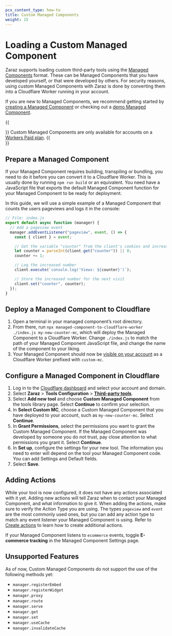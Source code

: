 ```yaml
---
pcx_content_type: how-to
title: Custom Managed Components
weight: 15
---
```


# Loading a Custom Managed Component

Zaraz supports loading custom third-party tools using the [Managed Components](https://managedcomponents.dev/) format. These can be Managed Components that you have developed yourself, or that were developed by others. For security reasons, using custom Managed Components with Zaraz is done by converting them into a Cloudflare Worker running in your account.

If you are new to Managed Components, we recommend getting started by [creating a Managed Component](https://managedcomponents.dev/getting-started/quickstart) or checking out a [demo Managed Component](https://github.com/managed-components/demo).

{{<Aside type="note">}}
Custom Managed Components are only available for accounts on a [Workers Paid plan](/workers/platform/pricing/).
{{</Aside>}}

## Prepare a Managed Component

If your Managed Component requires building, transpiling or bundling, you need to do it before you can convert it to a Cloudflare Worker. This is usually done by running `npm run build` or an equivalent. You need have a JavaScript file that exports the default Managed Component function for your Managed Component to be ready for deployment.

In this guide, we will use a simple example of a Managed Component that counts the users pageviews and logs it in the console:

```javascript
// File: index.js
export default async function (manager) {
  // Add a pageview event
  manager.addEventListener("pageview", event, () => {
    const { client } = event;

    // Get the variable "counter" from the client's cookies and increase by 1
    let counter = parseInt(client.get("counter")) || 0;
    counter += 1;

    // Log the increased number
    client.execute(`console.log('Views: ${counter}')`);

    // Store the increased number for the next visit
    client.set("counter", counter);
  });
}
```

## Deploy a Managed Component to Cloudflare

1. Open a terminal in your managed component’s root directory.
2. From there, run `npx managed-component-to-cloudflare-worker ./index.js my-new-counter-mc`, which will deploy the Managed Component to a Cloudflare Worker. Change `./index.js` to match the path of your Managed Component JavaScript file, and change the name of the component to your liking.
3. Your Managed Component should now be [visible on your account](https://dash.cloudflare.com/redirect?account=/workers-and-pages) as a Cloudflare Worker prefixed with `custom-mc`.

## Configure a Managed Component in Cloudflare

1. Log in to the [Cloudflare dashboard](https://dash.cloudflare.com/login) and select your account and domain.
2. Select **Zaraz** > **Tools Configuration** > [**Third-party tools**](https://dash.cloudflare.com/?to=/:account/:zone/zaraz/tools-config/tools/catalog).
3. Select **Add new tool** and choose **Custom Managed Component** from the tools library page. Select **Continue** to confirm your selection.
4. In **Select Custom MC**, choose a Custom Managed Component that you have deployed to your account, such as `my-new-counter-mc`. Select **Continue**.
5. In **Grant Permissions**, select the permissions you want to grant the Custom Managed Component. If the Managed Component was developed by someone you do not trust, pay close attention to what permissions you grant it. Select **Continue**.
6. In **Set up**, configure the settings for your new tool. The information you need to enter will depend on the tool your Managed Component code. You can add Settings and Default fields.
7. Select **Save**.

## Adding Actions

While your tool is now configured, it does not have any actions associated with it yet. Adding new actions will tell Zaraz when to contact your Managed Component, and what information to give it. When adding the actions, make sure to verify the Action Type you are using. The types `pageview` and `event` are the most commonly used ones, but you can add any action type to match any event listener your Managed Component is using. Refer to [Create actions](/zaraz/get-started/create-actions/) to learn how to create additional actions.

If your Managed Component listens to `ecommerce` events, toggle **E-commerce tracking** in the Managed Component Settings page.

## Unsupported Features

As of now, Custom Managed Components do not support the use of the following methods yet:

- `manager.registerEmbed`
- `manager.registerWidget`
- `manager.proxy`
- `manager.route`
- `manager.serve`
- `manager.get`
- `manager.set`
- `manager.useCache`
- `manager.invalidateCache`